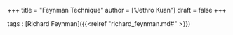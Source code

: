 +++
title = "Feynman Technique"
author = ["Jethro Kuan"]
draft = false
+++

tags
: [Richard Feynman]({{<relref "richard_feynman.md#" >}})